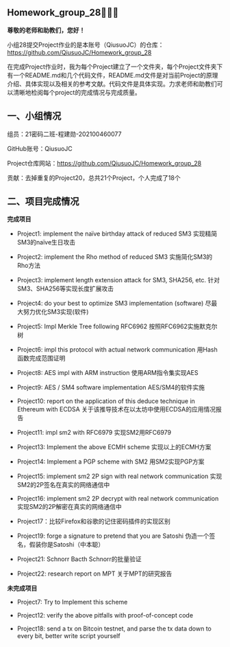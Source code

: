 **Homework_group_28**👋👋👋
-
**尊敬的老师和助教们，您好！**

小组28提交Project作业的是本账号（QiusuoJC）的仓库：https://github.com/QiusuoJC/Homework_group_28

在完成Project作业时，我为每个Project建立了一个文件夹，每个Project文件夹下有一个README.md和几个代码文件，README.md文件是对当前Project的原理介绍、具体实现以及相关的参考文献。代码文件是具体实现。力求老师和助教们可以清晰地检阅每个project的完成情况与完成质量。

**一、小组情况**
-
组员：21密码二班-程建勋-202100460077

GitHub账号：QiusuoJC

Project仓库网站：https://github.com/QiusuoJC/Homework_group_28

贡献：去掉重复的Project20，总共21个Project，个人完成了18个

**二、项目完成情况**
-
**完成项目**

* Project1: implement the naïve birthday attack of reduced SM3
  实现精简SM3的naïve生日攻击

* Project2: implement the Rho method of reduced SM3
  实施简化SM3的Rho方法
  
* Project3: implement length extension attack for SM3, SHA256, etc.
  针对SM3、SHA256等实现长度扩展攻击
  
* Project4: do your best to optimize SM3 implementation (software)
  尽最大努力优化SM3实现(软件)
  
* Project5: Impl Merkle Tree following RFC6962
  按照RFC6962实施默克尔树
  
* Project6: impl this protocol with actual network communication
  用Hash函数完成范围证明

* Project8: AES impl with ARM instruction
  使用ARM指令集实现AES
  
* Project9: AES / SM4 software implementation
  AES/SM4的软件实施
  
* Project10: report on the application of this deduce technique in Ethereum with ECDSA
  关于该推导技术在以太坊中使用ECDSA的应用情况报告
  
* Project11: impl sm2 with RFC6979
  实现SM2用RFC6979
  
* Project13: Implement the above ECMH scheme
  实现以上的ECMH方案
  
* Project14: Implement a PGP scheme with SM2
  用SM2实现PGP方案
  
* Project15: implement sm2 2P sign with real network communication
  实现SM2的2P签名在真实的网络通信中
  
* Project16: implement sm2 2P decrypt with real network communication
  实现SM2的2P解密在真实的网络通信中
  
* Project17：比较Firefox和谷歌的记住密码插件的实现区别

* Project19: forge a signature to pretend that you are Satoshi
  伪造一个签名，假装你是Satoshi（中本聪）
  
* Project21: Schnorr Bacth
  Schnorr的批量验证
  
* Project22: research report on MPT
  关于MPT的研究报告

**未完成项目**

* Project7: Try to Implement this scheme

* Project12: verify the above pitfalls with proof-of-concept code

* Project18: send a tx on Bitcoin testnet, and parse the tx data down to every bit, better write script yourself
